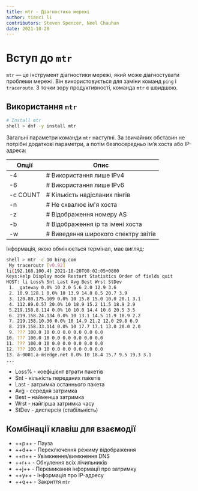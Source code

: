 ```yaml
---
title: mtr - Діагностика мережі
author: tianci li
contributors: Steven Spencer, Neel Chauhan
date: 2021-10-20
---
```


# Вступ до `mtr`

`mtr` — це інструмент діагностики мережі, який може діагностувати проблеми мережі. Він використовується для заміни команд `ping` і `traceroute`. З точки зору продуктивності, команда `mtr` є швидшою.

## Використання `mtr`

```bash
# Install mtr
shell > dnf -y install mtr
```

Загальні параметри команди `mtr` наступні. За звичайних обставин не потрібні додаткові параметри, а потім безпосередньо ім’я хоста або IP-адреса:

| Опції    | Опис                                 |
| -------- | ------------------------------------ |
| -4       | # Використання лише IPv4            |
| -6       | # Використання лише IPv6            |
| -c COUNT | # Кількість надісланих пінгів       |
| -n       | # Не схвалює ім'я хоста             |
| -z       | # Відображення номеру AS            |
| -b       | # Відображення ip та імені хоста    |
| -w       | # Виведення широкого спектру звітів |

Інформація, якою обмінюється термінал, має вигляд:

```bash
shell > mtr -c 10 bing.com
 My traceroutr [v0.92]
li(192.168.100.4) 2021-10-20T08:02:05+0800
Keys:Help Display mode Restart Statistics Order of fields quit
HOST: li Loss% Snt Last Avg Best Wrst StDev
 1. _gateway 0.0% 10 2.0 5.6 2.0 12.9 3.6
 2. 10.9.128.1 0.0% 10 13.9 14.8 8.5 20.7 3.9
 3. 120.80.175.109 0.0% 10 15.8 15.0 10.0 20.1 3.1
 4. 112.89.0.57 20.0% 10 18.9 15.2 11.5 18.9 2.9
 5.219.158.8.114 0.0% 10 10.8 14.4 10.6 20.5 3.5
 6. 219.158.24.134 0.0% 10 13.1 14.5 11.9 18.9 2.2
 7. 219.158.10.30 0.0% 10 14.9 21.2 12.0 29.8 6.9
 8. 219.158.33.114 0.0% 10 17.7 17.1 13.0 20.0 2.0
 9. ??? 100.0 10 0.0 0.0 0.0 0.0 0.0
10. ??? 100.0 10 0.0 0.0 0.0 0.0 0.0
11. ??? 100.0 10 0.0 0.0 0.0 0.0 0.0
12. ??? 100.0 10 0.0 0.0 0.0 0.0 0.0
13. a-0001.a-msedge.net 0.0% 10 18.4 15.7 9.5 19.3 3.1
...
```

* Loss% - коефіцієнт втрати пакетів
* Snt - кількість переданих пакетів
* Last - затримка останнього пакета
* Avg - середня затримка
* Best – найменша затримка
* Wrst - найгірша затримка часу
* StDev - дисперсія (стабільність)

## Комбінації клавіш для взаємодії

* ++p++ - Пауза
* ++d++ - Переключення режиму відображення
* ++n++ - Увімкнення/вимкнення DNS
* ++r++ - Обнулення всіх лічильників
* ++j++ - Перемикання інформації про затримку
* ++y++ - Інформація про IP-адресу
* ++q++ - Закриття `mtr`

